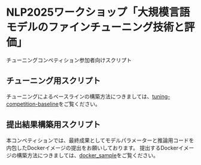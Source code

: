 # NLP2025ワークショップ「大規模言語モデルのファインチューニング技術と評価」

チューニングコンペティション参加者向けスクリプト

## チューニング用スクリプト

チューニングによるベースラインの構築方法につきましては、[tuning-competition-baseline](https://github.com/llm-jp/tuning-competition-baseline)をご覧ください。

## 提出結果構築用スクリプト

本コンペティションでは、最終成果としてモデルパラメーターと推論用コードを内包したDockerイメージの提出をお願いしております。 
提出するDockerイメージの構築方法につきましては、[docker_sample](https://github.com/llm-jp/nlp2025-ws/tree/main/docker_sample)をご覧ください。  